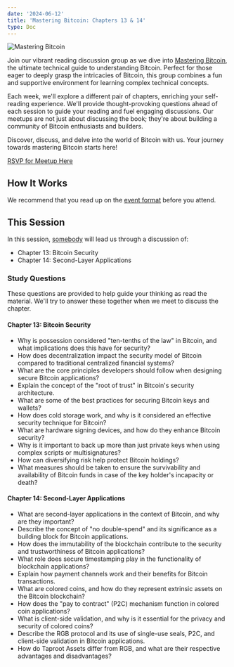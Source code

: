 ```yaml
---
date: '2024-06-12'
title: 'Mastering Bitcoin: Chapters 13 & 14'
type: Doc
---
```


![Mastering Bitcoin](/mastering-bitcoin-13-14.jpg)

Join our vibrant reading discussion group as we dive into <a href="https://www.amazon.com/Mastering-Bitcoin-Programming-Open-Blockchain/dp/1098150090?crid=3FFD1FN2H7TZF&keywords=mastering+bitcoin+3rd+edition&qid=1703963363&sprefix=mastering+bitcoin,aps,153&sr=8-1&ufe=app_do:amzn1.fos.006c50ae-5d4c-4777-9bc0-4513d670b6bc" target="_blank">Mastering Bitcoin</a>, the ultimate technical guide to understanding Bitcoin. Perfect for those eager to deeply grasp the intricacies of Bitcoin, this group combines a fun and supportive environment for learning complex technical concepts.

Each week, we'll explore a different pair of chapters, enriching your self-reading experience. We'll provide thought-provoking questions ahead of each session to guide your reading and fuel engaging discussions. Our meetups are not just about discussing the book; they're about building a community of Bitcoin enthusiasts and builders.

Discover, discuss, and delve into the world of Bitcoin with us. Your journey towards mastering Bitcoin starts here!

<a href="https://www.meetup.com/atlantabitdevs/events/298230482/" target="_blank">RSVP for Meetup Here</a>

## How It Works

We recommend that you read up on the <a href="/page/mastering-bitcoin" target="_blank">event format</a> before you attend.

## This Session

In this session, <a href="#" target="_blank">somebody</a> will lead us through a discussion of:

- Chapter 13: Bitcoin Security
- Chapter 14: Second-Layer Applications

### Study Questions

These questions are provided to help guide your thinking as read the material. We'll try to answer these together when we meet to discuss the chapter.

#### Chapter 13: Bitcoin Security

- Why is possession considered "ten-tenths of the law" in Bitcoin, and what implications does this have for security?
- How does decentralization impact the security model of Bitcoin compared to traditional centralized financial systems?
- What are the core principles developers should follow when designing secure Bitcoin applications?
- Explain the concept of the "root of trust" in Bitcoin's security architecture.
- What are some of the best practices for securing Bitcoin keys and wallets?
- How does cold storage work, and why is it considered an effective security technique for Bitcoin?
- What are hardware signing devices, and how do they enhance Bitcoin security?
- Why is it important to back up more than just private keys when using complex scripts or multisignatures?
- How can diversifying risk help protect Bitcoin holdings?
- What measures should be taken to ensure the survivability and availability of Bitcoin funds in case of the key holder's incapacity or death?

#### Chapter 14: Second-Layer Applications

- What are second-layer applications in the context of Bitcoin, and why are they important?
- Describe the concept of "no double-spend" and its significance as a building block for Bitcoin applications.
- How does the immutability of the blockchain contribute to the security and trustworthiness of Bitcoin applications?
- What role does secure timestamping play in the functionality of blockchain applications?
- Explain how payment channels work and their benefits for Bitcoin transactions.
- What are colored coins, and how do they represent extrinsic assets on the Bitcoin blockchain?
- How does the "pay to contract" (P2C) mechanism function in colored coin applications?
- What is client-side validation, and why is it essential for the privacy and security of colored coins?
- Describe the RGB protocol and its use of single-use seals, P2C, and client-side validation in Bitcoin applications.
- How do Taproot Assets differ from RGB, and what are their respective advantages and disadvantages?
